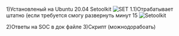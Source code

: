 1)Установленый на Ubuntu 20.04 Setoolkit
![SET](https://github.com/user-attachments/assets/b015e803-81bd-46cd-a630-2e7ad26ed207)
1.1)Отрабатывает штатно (если требуется смогу развернуть минут 15
![Setoolkit](https://github.com/user-attachments/assets/fcde9ba6-c2ab-4336-aa8e-9d6ae9453977)

2)Ответы на SOC в док файле 
3)Скрипт (можнодорабоать)
